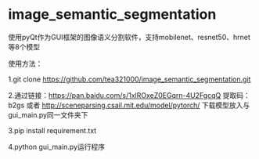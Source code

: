 # image_semantic_segmentation
使用pyQt作为GUI框架的图像语义分割软件，支持mobilenet、resnet50、hrnet等8个模型

使用方法：

1.git clone https://github.com/tea321000/image_semantic_segmentation.git

2.通过链接：https://pan.baidu.com/s/1xlROxeZ0EGqrn-4U2FgcqQ 
提取码：b2gs
或者 http://sceneparsing.csail.mit.edu/model/pytorch/ 下载模型放入与gui_main.py同一文件夹下

3.pip install requirement.txt

4.python gui_main.py运行程序
